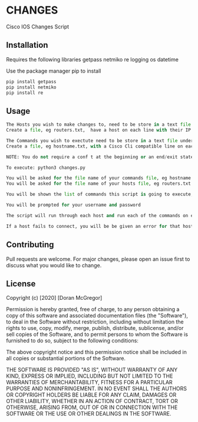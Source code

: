 # CHANGES
Cisco IOS Changes Script


## Installation

Requires the following libraries
getpass
netmiko
re
logging
os
datetime

Use the package manager pip to install
```bash
pip install getpass
pip install netmiko
pip install re

```

## Usage

```python
The Hosts you wish to make changes to, need to be store in a text file under the /hosts folder.
Create a file, eg routers.txt,  have a host on each line with their IP address, you can add hostsnames but they will be ignored.

The Commands you wish to exectute need to be store in a text file under the /commands folder.
Create a file, eg hostname.txt, with a Cisco Cli compatible line on each line of the file. 

NOTE: You do not require a conf t at the beginning or an end/exit statement at the end, the script will put itself into config mode automatically and it exit to write the configuration

To execute: python3 changes.py

You will be asked for the file name of your commands file, eg hostname.txt
You will be asked for the file name of your hosts file, eg routers.txt

You will be shown the list of commands this script is going to execute, if there is an issue, exit the script using Ctrl c

You will be prompted for your username and password

The script will run through each host and run each of the commands on each host, saving the output to the log folder. There is an individual log file for each time the script is run, plus a global log file that is always appended to.

If a host fails to connect, you will be be given an error for that host and the script will continue


```

## Contributing
Pull requests are welcome. For major changes, please open an issue first to discuss what you would like to change.


## License
Copyright (c) [2020] [Doran McGregor]

Permission is hereby granted, free of charge, to any person obtaining a copy
of this software and associated documentation files (the "Software"), to deal
in the Software without restriction, including without limitation the rights
to use, copy, modify, merge, publish, distribute, sublicense, and/or sell
copies of the Software, and to permit persons to whom the Software is
furnished to do so, subject to the following conditions:

The above copyright notice and this permission notice shall be included in all
copies or substantial portions of the Software.

THE SOFTWARE IS PROVIDED "AS IS", WITHOUT WARRANTY OF ANY KIND, EXPRESS OR
IMPLIED, INCLUDING BUT NOT LIMITED TO THE WARRANTIES OF MERCHANTABILITY,
FITNESS FOR A PARTICULAR PURPOSE AND NONINFRINGEMENT. IN NO EVENT SHALL THE
AUTHORS OR COPYRIGHT HOLDERS BE LIABLE FOR ANY CLAIM, DAMAGES OR OTHER
LIABILITY, WHETHER IN AN ACTION OF CONTRACT, TORT OR OTHERWISE, ARISING FROM,
OUT OF OR IN CONNECTION WITH THE SOFTWARE OR THE USE OR OTHER DEALINGS IN THE
SOFTWARE.
